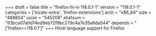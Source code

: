 +++
draft = false
title = "firefox-hi-in 118.0.1-1"
version = "118.0.1-1"
categories = ['locale-extra', 'firefox-extensions']
arch = "x86_64"
size = "488804"
usize = "545208"
sha1sum = "93bca07a0d14ed9eb72f9bc279c4a7e35a6da544"
depends = "['firefox>=118.0.1']"
+++
Hindi language support for Firefox